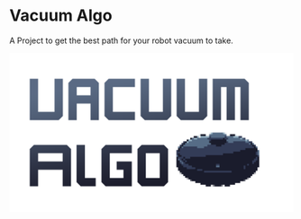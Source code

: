 # Vacuum Algo
A Project to get the best path for your robot vacuum to take.

![Logo](https://github.com/lamaxko/Vacuum-Algo/blob/802aabb6b6ee46cf35e5c8d3d1acb1795a5e0de6/static/vacuum-algo.png)